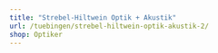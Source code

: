```yaml
---
title: "Strebel-Hiltwein Optik + Akustik"
url: /tuebingen/strebel-hiltwein-optik-akustik-2/
shop: Optiker
---
```

